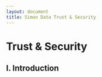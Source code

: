 ```yaml
---
layout: document
title: Simon Data Trust & Security 
---
```


# Trust & Security 

## I. Introduction


